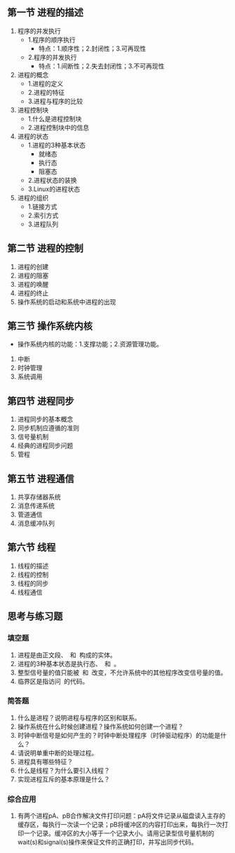 ## 第一节 进程的描述
1. 程序的并发执行
    - 1.程序的顺序执行
        - 特点：1.顺序性；2.封闭性；3.可再现性
    - 2.程序的并发执行
        - 特点：1.间断性；2.失去封闭性；3.不可再现性
2. 进程的概念
    - 1.进程的定义
    - 2.进程的特征
    - 3.进程与程序的比较
3. 进程控制块
    - 1.什么是进程控制块
    - 2.进程控制块中的信息
4. 进程的状态
    - 1.进程的3种基本状态
        - 就绪态
        - 执行态
        - 阻塞态
    - 2.进程状态的装换
    - 3.Linux的进程状态
5. 进程的组织
    - 1.链接方式
    - 2.索引方式
    - 3.进程队列

## 第二节 进程的控制
1. 进程的创建
2. 进程的阻塞
3. 进程的唤醒
4. 进程的终止
5. 操作系统的启动和系统中进程的出现

## 第三节 操作系统内核
- 操作系统内核的功能：1.支撑功能；2.资源管理功能。
1. 中断
2. 时钟管理
3. 系统调用

## 第四节 进程同步
1. 进程同步的基本概念
2. 同步机制应遵循的准则
3. 信号量机制
4. 经典的进程同步问题
5. 管程

## 第五节 进程通信
1. 共享存储器系统
2. 消息传递系统
3. 管道通信
4. 消息缓冲队列

## 第六节 线程
1. 线程的描述
2. 线程的控制
3. 线程的同步
4. 线程通信

## 思考与练习题

### 填空题
1. 进程是由正文段、` `和` `构成的实体。
2. 进程的3种基本状态是执行态、` `和` `。
3. 整型信号量的值只能被` `和` `改变，不允许系统中的其他程序改变信号量的值。
4. 临界区是指访问` `的代码。

### 简答题
1. 什么是进程？说明进程与程序的区别和联系。
2. 操作系统在什么时候创建进程？操作系统如何创建一个进程？
3. 时钟中断信号是如何产生的？时钟中断处理程序（时钟驱动程序）的功能是什么？
4. 请说明单重中断的处理过程。
5. 进程具有哪些特征？
6. 什么是线程？为什么要引入线程？
7. 实现进程互斥的基本原理是什么？

### 综合应用
1. 有两个进程pA、pB合作解决文件打印问题：pA将文件记录从磁盘读入主存的缓存区，每执行一次读一个记录；pB将缓冲区的内容打印出来，每执行一次打印一个记录。缓冲区的大小等于一个记录大小。请用记录型信号量机制的wait(s)和signal(s)操作来保证文件的正确打印，并写出同步代码。